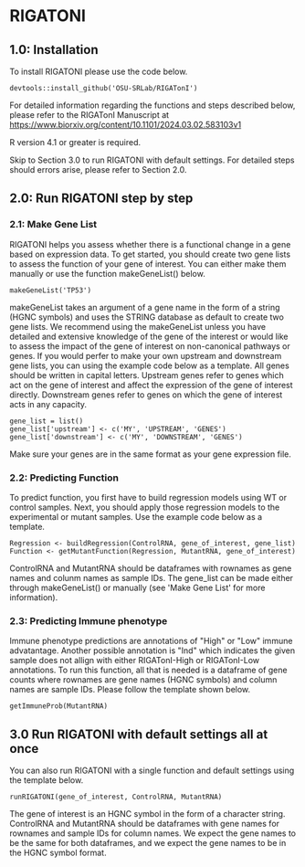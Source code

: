 # RIGATONI
## 1.0: Installation
To install RIGATONI please use the code below.
```{r}
devtools::install_github('OSU-SRLab/RIGATonI')
```
For detailed information regarding the functions and steps described below, please refer to the RIGATonI Manuscript at https://www.biorxiv.org/content/10.1101/2024.03.02.583103v1

R version 4.1 or greater is required.

Skip to Section 3.0 to run RIGATONI with default settings. For detailed steps should errors arise, please refer to Section 2.0.

## 2.0: Run RIGATONI step by step
### 2.1: Make Gene List
RIGATONI helps you assess whether there is a functional change in a gene based on expression data. To get started, you should create two gene lists to assess the function of your gene of interest. You can either make them manually or use the function makeGeneList() below.
```{r}
makeGeneList('TP53')
```
makeGeneList takes an argument of a gene name in the form of a string (HGNC symbols) and uses the STRING database as default to create two gene lists. We recommend using the makeGeneList unless you have detailed and extensive knowledge of the gene of the interest or would like to assess the impact of the gene of interest on non-canonical pathways or genes.
If you would perfer to make your own upstream and downstream gene lists, you can using the example code below as a template. All genes should be written in capital letters.
Upstream genes refer to genes which act on the gene of interest and affect the expression of the gene of interest directly.
Downstream genes refer to genes on which the gene of interest acts in any capacity.
```{r}
gene_list = list()
gene_list['upstream'] <- c('MY', 'UPSTREAM', 'GENES')
gene_list['downstream'] <- c('MY', 'DOWNSTREAM', 'GENES')
```
Make sure your genes are in the same format as your gene expression file.
### 2.2: Predicting Function
To predict function, you first have to build regression models using WT or control samples. Next, you should apply those regression models to the experimental or mutant samples. Use the example code below as a template.
```{r}
Regression <- buildRegression(ControlRNA, gene_of_interest, gene_list)
Function <- getMutantFunction(Regression, MutantRNA, gene_of_interest)
```
ControlRNA and MutantRNA should be dataframes with rownames as gene names and colunm names as sample IDs. The gene_list can be made either through makeGeneList() or manually (see 'Make Gene List' for more information).
### 2.3: Predicting Immune phenotype
Immune phenotype predictions are annotations of "High" or "Low" immune advatantage. Another possible annotation is "Ind" which indicates the given sample does not allign with either RIGATonI-High or RIGATonI-Low annotations. To run this function, all that is needed is a dataframe of gene counts where rownames are gene names (HGNC symbols) and column names are sample IDs. Please follow the template shown below.
```{r}
getImmuneProb(MutantRNA)
```
## 3.0 Run RIGATONI with default settings all at once
You can also run RIGATONI with a single function and default settings using the template below.
```{r}
runRIGATONI(gene_of_interest, ControlRNA, MutantRNA)
```
The gene of interest is an HGNC symbol in the form of a character string. ControlRNA and MutantRNA should be dataframes with gene names for rownames and sample IDs for column names. We expect the gene names to be the same for both dataframes, and we expect the gene names to be in the HGNC symbol format.
